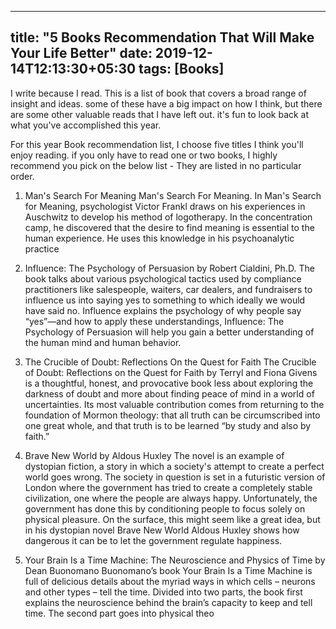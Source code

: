 
---
title: "5 Books Recommendation That Will Make Your Life Better"
date: 2019-12-14T12:13:30+05:30
tags: [Books]
---

I write because I read. This is a list of book that covers a broad range of insight and ideas. some of these have a big impact on how I think, but there are some other valuable reads that I have left out. it's fun to look back at what you've accomplished this year.

For this year Book recommendation list, I choose five titles I think you'll enjoy reading. if you only have to read one or two books, I highly recommend you pick on the below list - They are listed in no particular order.

1. Man's Search For Meaning
Man's Search For Meaning. In Man's Search for Meaning, psychologist Victor Frankl draws on his experiences in Auschwitz to develop his method of logotherapy. In the concentration camp, he discovered that the desire to find meaning is essential to the human experience. He uses this knowledge in his psychoanalytic practice


2. Influence: The Psychology of Persuasion by Robert Cialdini, Ph.D.
The book talks about various psychological tactics used by compliance practitioners like salespeople, waiters, car dealers, and fundraisers to influence us into saying yes to something to which ideally we would have said no. Influence explains the psychology of why people say “yes”—and how to apply these understandings, Influence: The Psychology of Persuasion will help you gain a better understanding of the human mind and human behavior.

3. The Crucible of Doubt: Reflections On the Quest for Faith
The Crucible of Doubt: Reflections on the Quest for Faith by Terryl and Fiona Givens is a thoughtful, honest, and provocative book less about exploring the darkness of doubt and more about finding peace of mind in a world of uncertainties. Its most valuable contribution comes from returning to the foundation of Mormon theology: that all truth can be circumscribed into one great whole, and that truth is to be learned “by study and also by faith.”

4. Brave New World by Aldous Huxley
The novel is an example of dystopian fiction, a story in which a society's attempt to create a perfect world goes wrong. The society in question is set in a futuristic version of London where the government has tried to create a completely stable civilization, one where the people are always happy. Unfortunately, the government has done this by conditioning people to focus solely on physical pleasure. On the surface, this might seem like a great idea, but in his dystopian novel Brave New World Aldous Huxley shows how dangerous it can be to let the government regulate happiness.

5. Your Brain Is a Time Machine: The Neuroscience and Physics of Time by Dean Buonomano
Buonomano’s book Your Brain Is a Time Machine is full of delicious details about the myriad ways in which cells – neurons and other types – tell the time. Divided into two parts, the book first explains the neuroscience behind the brain’s capacity to keep and tell time. The second part goes into physical theo
